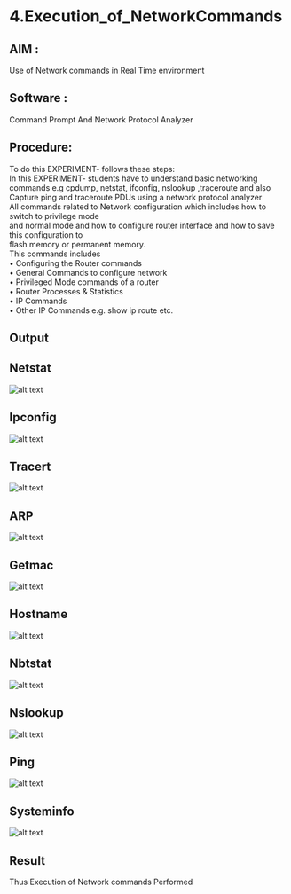 # 4.Execution_of_NetworkCommands
## AIM :
Use of Network commands in Real Time environment
## Software : 
Command Prompt And Network Protocol Analyzer
## Procedure: 
To do this EXPERIMENT- follows these steps:
<BR>
In this EXPERIMENT- students have to understand basic networking commands e.g cpdump, netstat, ifconfig, nslookup ,traceroute and also Capture ping and traceroute PDUs using a network protocol analyzer 
<BR>
All commands related to Network configuration which includes how to switch to privilege mode
<BR>
and normal mode and how to configure router interface and how to save this configuration to
<BR>
flash memory or permanent memory.
<BR>
This commands includes
<BR>
• Configuring the Router commands
<BR>
• General Commands to configure network
<BR>
• Privileged Mode commands of a router 
<BR>
• Router Processes & Statistics
<BR>
• IP Commands
<BR>
• Other IP Commands e.g. show ip route etc.
<BR>

## Output
## Netstat
![alt text](netstat.png)
## Ipconfig
![alt text](ipconfig.png)
## Tracert
![alt text](tracet.png)
## ARP
![alt text](arpex4.png)
## Getmac
![alt text](getmac.png)
## Hostname
![alt text](hostname.png)
## Nbtstat
![alt text](nbtstat.png)
## Nslookup
![alt text](nslookup.png)
## Ping
![alt text](ping.png)
## Systeminfo
![alt text](systeminfo.png)
## Result
Thus Execution of Network commands Performed 

